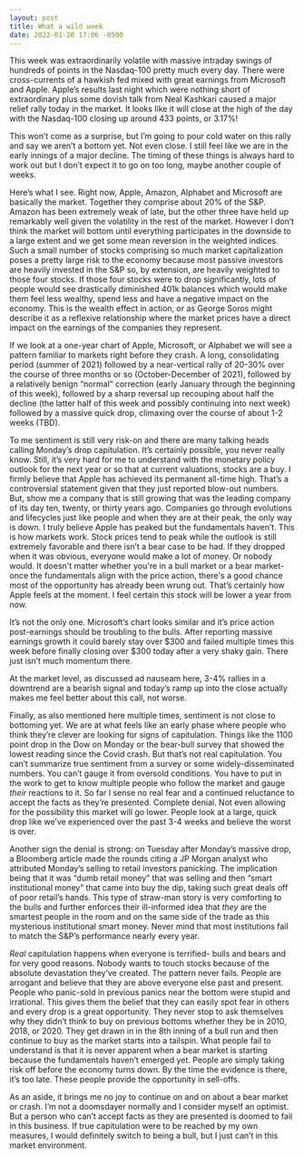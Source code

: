 ```yaml
---
layout: post
title: What a wild week
date: 2022-01-28 17:06 -0500
---
```


This week was extraordinarily volatile with massive intraday swings of hundreds of points in the Nasdaq-100 pretty much every day. There were cross-currents of a hawkish fed mixed with great earnings from Microsoft and Apple. Apple’s results last night which were nothing short of extraordinary plus some dovish talk from Neal Kashkari caused a major relief rally today in the market. It looks like it will close at the high of the day with the Nasdaq-100 closing up around 433 points, or 3.17%!

This won’t come as a surprise, but I’m going to pour cold water on this rally and say we aren’t a bottom yet. Not even close. I still feel like we are in the early innings of a major decline. The timing of these things is always hard to work out but I don’t expect it to go on too long, maybe another couple of weeks.

Here’s what I see. Right now, Apple, Amazon, Alphabet and Microsoft are basically the market. Together they comprise about 20% of the S&P. Amazon has been extremely weak of late, but the other three have held up remarkably well given the volatility in the rest of the market. However I don’t think the market will bottom until everything participates in the downside to a large extent and we get some mean reversion in the weighted indices. Such a small number of stocks comprising so much market capitalization poses a pretty large risk to the economy because most passive investors are heavily invested in the S&P so, by extension, are heavily weighted to those four stocks. If those four stocks were to drop significantly, lots of people would see drastically diminished 401k balances which would make them feel less wealthy, spend less and have a negative impact on the economy. This is the wealth effect in action, or as George Soros might describe it as a reflexive relationship where the market prices have a direct impact on the earnings of the companies they represent.

If we look at a one-year chart of Apple, Microsoft, or Alphabet we will see a pattern familiar to markets right before they crash. A long, consolidating period (summer of 2021) followed by a near-vertical rally of 20-30% over the course of three months or so (October-December of 2021), followed by a relatively benign “normal” correction (early January through the beginning of this week), followed by a sharp reversal up recouping about half the decline (the latter half of this week and possibly continuing into next week) followed by a massive quick drop, climaxing over the course of about 1-2 weeks (TBD).

To me sentiment is still very risk-on and there are many talking heads calling Monday’s drop capitulation. It’s certainly possible, you never really know. Still, it’s very hard for me to understand with the monetary policy outlook for the next year or so that at current valuations, stocks are a buy. I firmly believe that Apple has achieved its permanent all-time high. That’s a controversial statement given that they just reported blow-out numbers. But, show me a company that is still growing that was the leading company of its day ten, twenty, or thirty years ago. Companies go through evolutions and lifecycles just like people and when they are at their peak, the only way is down. I truly believe Apple has peaked but the fundamentals haven’t. This is how markets work. Stock prices tend to peak while the outlook is still extremely favorable and there isn’t a bear case to be had. If they dropped when it was obvious, everyone would make a lot of money. Or nobody would. It doesn't matter whether you're in a bull market or a bear market- once the fundamentals align with the price action, there's a good chance most of the opportunity has already been wrung out. That’s certainly how Apple feels at the moment. I feel certain this stock will be lower a year from now.

It’s not the only one. Microsoft’s chart looks similar and it’s price action post-earnings should be troubling to the bulls. After reporting massive earnings growth it could barely stay over $300 and failed multiple times this week before finally closing over $300 today after a very shaky gain. There just isn’t much momentum there.

At the market level, as discussed ad nauseam here, 3-4% rallies in a downtrend are a bearish signal and today’s ramp up into the close actually makes me feel better about this call, not worse.

Finally, as also mentioned here multiple times, sentiment is not close to bottoming yet. We are at what feels like an early phase where people who think they’re clever are looking for signs of capitulation. Things like the 1100 point drop in the Dow on Monday or the bear-bull survey that showed the lowest reading since the Covid crash. But that’s not real capitulation. You can’t summarize true sentiment from a survey or some widely-disseminated numbers. You can’t gauge it from oversold conditions. You have to put in the work to get to know multiple people who follow the market and gauge <i>their</i> reactions to it. So far I sense no real fear and a continued reluctance to accept the facts as they’re presented. Complete denial. Not even allowing for the possibility this market will go lower. People look at a large, quick drop like we’ve experienced over the past 3-4 weeks and believe the worst is over.

Another sign the denial is strong: on Tuesday after Monday’s massive drop, a Bloomberg article made the rounds citing a JP Morgan analyst who attributed Monday’s selling to retail investors panicking. The implication being that it was “dumb retail money” that was selling and then “smart institutional money” that came into buy the dip, taking such great deals off of poor retail’s hands. This type of straw-man story is very comforting to the bulls and further enforces their ill-informed idea that <i>they</i> are the smartest people in the room and on the same side of the trade as this mysterious institutional smart money. Never mind that most institutions fail to match the S&P’s performance nearly every year.

<i>Real</i> capitulation happens when everyone is terrified- bulls and bears and for very good reasons. Nobody wants to touch stocks because of the absolute devastation they’ve created. The pattern never fails. People are arrogant and believe that they are above everyone else past and present. People who panic-sold in previous panics near the bottom were stupid and irrational. This gives them the belief that they can easily spot fear in others and every drop is a great opportunity. They never stop to ask themselves why they didn’t think to buy on previous bottoms whether they be in 2010, 2018, or 2020. They get drawn in in the 8th inning of a bull run and then continue to buy as the market starts into a tailspin. What people fail to understand is that it is never apparent when a bear market is starting because the fundamentals haven’t emerged yet. People are simply taking risk off before the economy turns down. By the time the evidence is there, it’s too late. These people provide the opportunity in sell-offs.

As an aside, it brings me no joy to continue on and on about a bear market or crash. I’m not a doomsdayer normally and I consider myself an optimist. But a person who can’t accept facts as they are presented is doomed to fail in this business. If true capitulation were to be reached by my own measures, I would definitely switch to being a bull, but I just can’t in this market environment.
